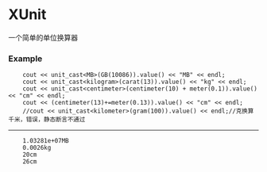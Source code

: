# XUnit
一个简单的单位换算器

### Example
        cout << unit_cast<MB>(GB(10086)).value() << "MB" << endl;
        cout << unit_cast<kilogram>(carat(13)).value() << "kg" << endl;
        cout << unit_cast<centimeter>(centimeter(10) + meter(0.1)).value() << "cm" << endl;
        cout << (centimeter(13)+=meter(0.13)).value() << "cm" << endl;
        //cout << unit_cast<kilometer>(gram(100)).value() << endl;//克换算千米，错误，静态断言不通过
-------
        1.03281e+07MB
        0.0026kg
        20cm
        26cm
